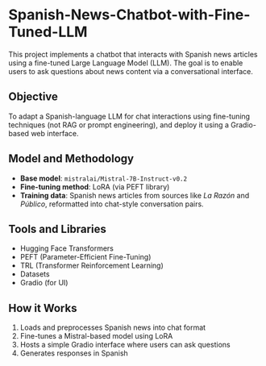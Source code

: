 # Spanish-News-Chatbot-with-Fine-Tuned-LLM

This project implements a chatbot that interacts with Spanish news articles using a fine-tuned Large Language Model (LLM). The goal is to enable users to ask questions about news content via a conversational interface.

## Objective

To adapt a Spanish-language LLM for chat interactions using fine-tuning techniques (not RAG or prompt engineering), and deploy it using a Gradio-based web interface.

## Model and Methodology

- **Base model**: `mistralai/Mistral-7B-Instruct-v0.2`
- **Fine-tuning method**: LoRA (via PEFT library)
- **Training data**: Spanish news articles from sources like *La Razón* and *Público*, reformatted into chat-style conversation pairs.

## Tools and Libraries

- Hugging Face Transformers
- PEFT (Parameter-Efficient Fine-Tuning)
- TRL (Transformer Reinforcement Learning)
- Datasets
- Gradio (for UI)

## How it Works

1. Loads and preprocesses Spanish news into chat format
2. Fine-tunes a Mistral-based model using LoRA
3. Hosts a simple Gradio interface where users can ask questions
4. Generates responses in Spanish
